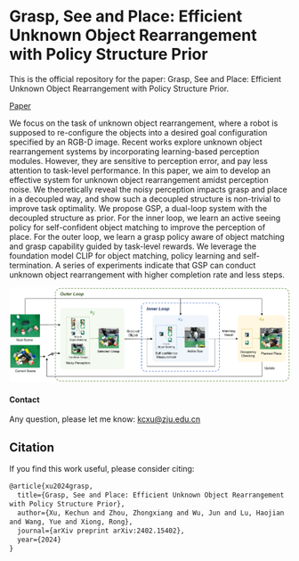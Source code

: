 # Grasp, See and Place: Efficient Unknown Object Rearrangement with Policy Structure Prior
This is the official repository for the paper: Grasp, See and Place: Efficient Unknown Object Rearrangement with Policy Structure Prior.

[Paper](https://arxiv.org/abs/2402.15402)

We focus on the task of unknown object rearrangement, where a robot is supposed to re-configure the objects into a desired goal configuration specified by an RGB-D image. Recent works explore unknown object rearrangement systems by incorporating learning-based perception modules. However, they are sensitive to perception error, and pay less attention to task-level performance. In this paper, we aim to develop an effective system for unknown object rearrangement amidst perception noise. We theoretically reveal the noisy perception impacts grasp and place in a decoupled way, and show such a decoupled structure is non-trivial to improve task optimality. We propose GSP, a dual-loop system with the decoupled structure as prior. For the inner loop, we learn an active seeing policy for self-confident object matching to improve the perception of place. For the outer loop, we learn a grasp policy aware of object matching and grasp capability guided by task-level rewards. We leverage the foundation model CLIP for object matching, policy learning and self-termination. A series of experiments indicate that GSP can conduct unknown object rearrangement with higher completion rate and less steps.

![system overview](images/system.png)

#### Contact

Any question, please let me know: kcxu@zju.edu.cn

## Citation

If you find this work useful, please consider citing:

```
@article{xu2024grasp,
  title={Grasp, See and Place: Efficient Unknown Object Rearrangement with Policy Structure Prior},
  author={Xu, Kechun and Zhou, Zhongxiang and Wu, Jun and Lu, Haojian and Wang, Yue and Xiong, Rong},
  journal={arXiv preprint arXiv:2402.15402},
  year={2024}
}
```